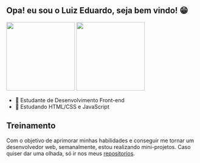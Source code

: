 ## Opa! eu sou o Luiz Eduardo, seja bem vindo! 😁
<div>
  <img height="180em" src="https://github-readme-stats.vercel.app/api?username=legss&show_icons=true&theme=tokyonight">
  <img height="180em" src="https://github-readme-stats.vercel.app/api/top-langs/?username=legss&theme=tokyonight">
</div>

<ul>
  <li> 🔭 Estudante de Desenvolvimento Front-end </li> 
  <li> 🌱 Estudando HTML/CSS e JavaScript </li>
</ul>

## Treinamento

Com o objetivo de aprimorar minhas habilidades e conseguir me tornar um desenvolvedor web, semanalmente, estou realizando mini-projetos. Caso quiser dar uma olhada, só ir nos meus [repositorios](https://github.com/legss?tab=repositories).
